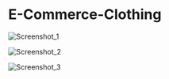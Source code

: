 # E-Commerce-Clothing
 
![Screenshot_1](https://user-images.githubusercontent.com/44063119/209812543-c0476c80-10b5-446a-a56b-c668d396de4d.png)

![Screenshot_2](https://user-images.githubusercontent.com/44063119/209812896-53542183-8e8c-4064-886c-4ea0fbd233d8.png)

![Screenshot_3](https://user-images.githubusercontent.com/44063119/209813093-d657ca6d-9f97-4a2a-99f8-db4ccaba9587.png)
